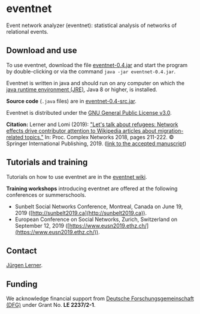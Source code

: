 # eventnet
Event network analyzer (eventnet): statistical analysis of networks of relational events.

## Download and use
To use eventnet, download the file [eventnet-0.4.jar](https://github.com/juergenlerner/eventnet/raw/master/eventnet-0.4.jar) and start the program by double-clicking or via the command `java -jar eventnet-0.4.jar`.

Eventnet is written in java and should run on any computer on which the <a href="http://www.oracle.com/technetwork/java/javase/downloads/index.html">java runtime environment (JRE)</a>, Java 8 or higher, is installed.

**Source code** (```.java``` files) are in [eventnet-0.4-src.jar](https://github.com/juergenlerner/eventnet/raw/master/eventnet-0.4-src.jar).

Eventnet is distributed under the [GNU General Public License v3.0](https://github.com/juergenlerner/eventnet/blob/master/LICENSE).

**Citation:** Lerner and Lomi (2019): ["Let's talk about refugees: Network effects drive contributor attention to Wikipedia articles about migration-related topics."](https://link.springer.com/chapter/10.1007/978-3-030-05414-4_17) In: Proc. Complex Networks 2018, pages 211-222. © Springer International Publishing, 2019. ([link to the accepted manuscript](http://algo.uni-konstanz.de/publications/ll-ltar-19.pdf))

## Tutorials and training 
Tutorials on how to use eventnet are in the [eventnet wiki](https://github.com/juergenlerner/eventnet/wiki).

**Training workshops** introducing eventnet are offered at the following conferences or summerschools.
* Sunbelt Social Networks Conference, Montreal, Canada on June 19, 2019 ([http://sunbelt2019.ca](http://sunbelt2019.ca)).
* European Conference on Social Networks, Zurich, Switzerland on September 12, 2019 ([https://www.eusn2019.ethz.ch/](https://www.eusn2019.ethz.ch/)).

## Contact
[J&uuml;rgen Lerner](https://github.com/juergenlerner).

## Funding
We acknowledge financial support from [Deutsche Forschungsgemeinschaft (DFG)](http://www.dfg.de/en/) under Grant No. **LE 2237/2-1**.
